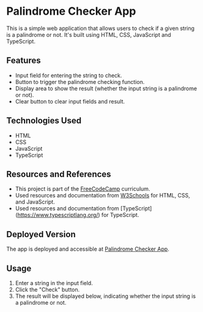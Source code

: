 # Palindrome Checker App

This is a simple web application that allows users to check if a given string is a palindrome or not. It's built using HTML, CSS, JavaScript and TypeScript.

## Features

- Input field for entering the string to check.
- Button to trigger the palindrome checking function.
- Display area to show the result (whether the input string is a palindrome or not).
- Clear button to clear input fields and result.

## Technologies Used

- HTML
- CSS
- JavaScript
- TypeScript

## Resources and References

- This project is part of the [FreeCodeCamp](https://www.freecodecamp.org/) curriculum.
- Used resources and documentation from [W3Schools](https://www.w3schools.com/) for HTML, CSS, and JavaScript.
- Used resources and documentation from [TypeScript] (https://www.typescriptlang.org/) for TypeScript.

## Deployed Version

The app is deployed and accessible at [Palindrome Checker App](https://palindromechecker-brynsgtn.netlify.app/).


## Usage

1. Enter a string in the input field.
2. Click the "Check" button.
3. The result will be displayed below, indicating whether the input string is a palindrome or not.



